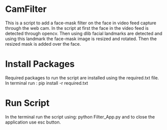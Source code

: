 # CamFilter
This is a script to add a face-mask filter on the face in video feed capture through the web cam.
In the script at first the face in the video feed is detected through opencv. Then using dlib facial landmarks are detected and using this landmark the face-mask image is 
resized and rotated. Then the resized mask is added over the face.
# Install Packages
Required packages to run the script are installed using the required.txt file.
In terminal run : pip install -r required.txt
# Run Script
In the terminal run the script using:
python Filter_App.py
and to close the application use esc button.
